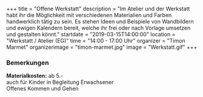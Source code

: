 +++
title = "Offene Werkstatt"
description = "Im Atelier und der Werkstatt habt ihr die Möglichkeit mit verschiedenen Materialien und Farben handwerklich tätig zu sein. Es stehen Ideen und Beispiele von Wandbildern und ewigen Kalendern bereit, welche ihr frei oder nach Vorlage umsetzen und gestalten könnt."
startdate = "2019-03-15T14:00:00"
location = "Werkstatt / Atelier (EG)"
time = "14:00 - 17:00 Uhr"
organizer = "Timon Marmet"
organizerimage = "timon-marmet.jpg"
image = "Werkstatt.gif"
+++

### Bemerkungen
**Materialkosten:** ab 5.-    
auch für Kinder in Begleitung Erwachsener    
Offenes Kommen und Gehen
